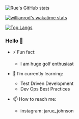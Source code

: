 ![Rue's GitHub stats](https://github-readme-stats.vercel.app/api?username=jarue1&show_icons=true&theme=radical&count_private=true)

[![willianrod's wakatime stats](https://github-readme-stats.vercel.app/api/wakatime?username=jaRue1&theme=radical&v=2)](https://github.com/jarue1)

[![Top Langs](https://github-readme-stats.vercel.app/api/top-langs/?username=jarue1&langs_count=10&layout=compact&theme=radical)](https://github.com/jarue1)

### Hello 👋

- ⚡ Fun fact:

  - I am huge golf enthusiast

- 🌱 I’m currently learning:

  - Test Driven Development
  - Dev Ops Best Practices

- 📫 How to reach me:
  - instagram: jarue_johnson

<!-- **jaRue1/jarue1** is a ✨ _special_ ✨ repository because its `README.md` (this file) appears on your GitHub profile. -->

<!-- Here are some ideas to get you started: -->

<!-- - 👯 I’m looking to collaborate on ...
- 🤔 I’m looking for help with ...
- 💬 Ask me about ...

- 😄 Pronouns: ... -->
